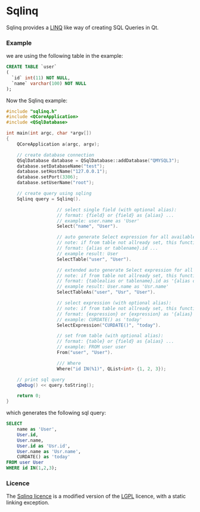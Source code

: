 # Sqlinq

Sqlinq provides a [LINQ](https://en.wikipedia.org/wiki/Language_Integrated_Query) like way of creating SQL Queries in Qt.

### Example

we are using the following table in the example:
```sql
CREATE TABLE `user`
(
  `id` int(11) NOT NULL,
  `name` varchar(100) NOT NULL
);
```

Now the Sqlinq example:
```c++
#include "sqlinq.h"
#include <QCoreApplication>
#include <QSqlDatabase>

int main(int argc, char *argv[])
{
    QCoreApplication a(argc, argv);

    // create database connection
    QSqlDatabase database = QSqlDatabase::addDatabase("QMYSQL3");
    database.setDatabaseName("test");
    database.setHostName("127.0.0.1");
    database.setPort(3306);
    database.setUserName("root");

    // create query using sqling
    Sqlinq query = Sqlinq().

                   // select single field (with optional alias):
                   // format: {field} or {field} as {alias} ...
                   // example: user.name as 'User'
                   Select("name", "User").

                   // auto generate Select expression for all available fields (with optional alias):
                   // note: if from table not allready set, this function will set it for you.
                   // format: {alias or tablename}.id ...
                   // example result: User
                   SelectTable("user", "User").

                   // extended auto generate Select expression for all available fields (with optional alias):
                   // note: if from table not allready set, this function will set it for you.
                   // format: {tablealias or tablename}.id as '{alias or tablealias or tablename}.id' ...
                   // example result: User.name as 'Usr.name'
                   SelectTableAs("user", "Usr", "User").

                   // select expression (with optional alias):
                   // note: if from table not allready set, this function will set it for you.
                   // format: {expression} or {expression} as '{alias}'
                   // example: CURDATE() as 'today'
                   SelectExpression("CURDATE()", "today").

                   // set from table (with optional alias):
                   // format: {table} or {field} as {alias} ...
                   // example: FROM user user
                   From("user", "User").

                   /// Where
                   Where("id IN(%1)", QList<int> {1, 2, 3});

    // print sql query
    qDebug() << query.toString();

    return 0;
}
```

which generates the following sql query:
```sql
SELECT
	name as 'User',
	User.id,
	User.name,
	User.id as 'Usr.id',
	User.name as 'Usr.name',
	CURDATE() as 'today'
FROM user User
WHERE id IN(1,2,3);
```

### Licence
The [Sqlinq licence](https://github.com/Spiek/sqlinq/blob/master/LICENCE) is a modified version of the [LGPL](http://www.gnu.org/licenses/lgpl.html) licence, with a static linking exception.
